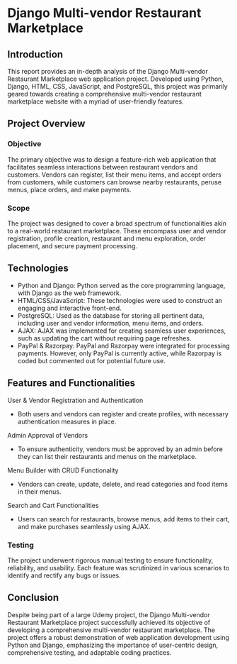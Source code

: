 
# Django Multi-vendor Restaurant Marketplace
## Introduction

This report provides an in-depth analysis of the Django Multi-vendor Restaurant Marketplace web application project. Developed using Python, Django, HTML, CSS, JavaScript, and PostgreSQL, this project was primarily geared towards creating a comprehensive multi-vendor restaurant marketplace website with a myriad of user-friendly features.


## Project Overview
### Objective

The primary objective was to design a feature-rich web application that facilitates seamless interactions between restaurant vendors and customers. Vendors can register, list their menu items, and accept orders from customers, while customers can browse nearby restaurants, peruse menus, place orders, and make payments.

### Scope
The project was designed to cover a broad spectrum of functionalities akin to a real-world restaurant marketplace. These encompass user and vendor registration, profile creation, restaurant and menu exploration, order placement, and secure payment processing.


## Technologies

- Python and Django: Python served as the core programming language, with Django as the web framework.
- HTML/CSS/JavaScript: These technologies were used to construct an engaging and interactive front-end.
- PostgreSQL: Used as the database for storing all pertinent data, including user and vendor information, menu items, and orders.
- AJAX: AJAX was implemented for creating seamless user experiences, such as updating the cart without requiring page refreshes.
- PayPal & Razorpay: PayPal and Razorpay were integrated for processing payments. However, only PayPal is currently active, while Razorpay is coded but commented out for potential future use.

## Features and Functionalities
User & Vendor Registration and Authentication
- Both users and vendors can register and create profiles, with necessary authentication measures in place.

Admin Approval of Vendors
- To ensure authenticity, vendors must be approved by an admin before they can list their restaurants and menus on the marketplace.

Menu Builder with CRUD Functionality
- Vendors can create, update, delete, and read categories and food items in their menus.

Search and Cart Functionalities
- Users can search for restaurants, browse menus, add items to their cart, and make purchases seamlessly using AJAX.

### Testing
The project underwent rigorous manual testing to ensure functionality, reliability, and usability. Each feature was scrutinized in various scenarios to identify and rectify any bugs or issues.

## Conclusion
Despite being part of a large Udemy project, the Django Multi-vendor Restaurant Marketplace project successfully achieved its objective of developing a comprehensive multi-vendor restaurant marketplace. The project offers a robust demonstration of web application development using Python and Django, emphasizing the importance of user-centric design, comprehensive testing, and adaptable coding practices.
